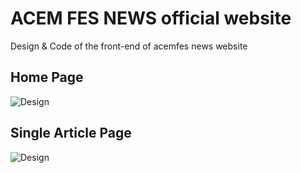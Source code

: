 # ACEM FES NEWS official website

Design & Code of the front-end of acemfes news website

## Home Page 

![Design](https://github.com/alfahami/news-acemfes/blob/master/Design/news-acemfes.png)

## Single Article Page

![Design](https://github.com/alfahami/news-acemfes/blob/master/Design/single-article.png)
